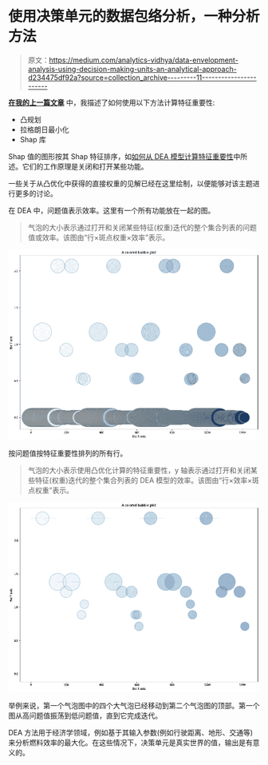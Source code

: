 # 使用决策单元的数据包络分析，一种分析方法

> 原文：<https://medium.com/analytics-vidhya/data-envelopment-analysis-using-decision-making-units-an-analytical-approach-d234475df92a?source=collection_archive---------11----------------------->

[**在我的上一篇文章**](/analytics-vidhya/how-to-calculate-feature-importances-from-a-dea-model-c2d6ca1a3ccd) 中，我描述了如何使用以下方法计算特征重要性:

*   凸规划
*   拉格朗日最小化
*   Shap 库

Shap 值的图形按其 Shap 特征排序，如[如何从 DEA 模型计算特征重要性](/analytics-vidhya/how-to-calculate-feature-importances-from-a-dea-model-c2d6ca1a3ccd)中所述。它们的工作原理是关闭和打开某些功能。

一些关于从凸优化中获得的直接权重的见解已经在这里绘制，以便能够对该主题进行更多的讨论。

在 DEA 中，问题值表示效率。这里有一个所有功能放在一起的图。

> 气泡的大小表示通过打开和关闭某些特征(权重)迭代的整个集合列表的问题值或效率。该图由“行×斑点权重×效率”表示。

![](img/528cef769bff62047cbc8b60b089b413.png)

按问题值按特征重要性排列的所有行。

> 气泡的大小表示使用凸优化计算的特征重要性，y 轴表示通过打开和关闭某些特征(权重)迭代的整个集合列表的 DEA 模型的效率。该图由“行×效率×斑点权重”表示。

![](img/ff966f84ab122f3a6eb4d7ba22c4767c.png)

举例来说，第一个气泡图中的四个大气泡已经移动到第二个气泡图的顶部。第一个图从高问题值振荡到低问题值，直到它完成迭代。

DEA 方法用于经济学领域，例如基于其输入参数(例如行驶距离、地形、交通等)来分析燃料效率的最大化。在这些情况下，决策单元是真实世界的值，输出是有意义的。
